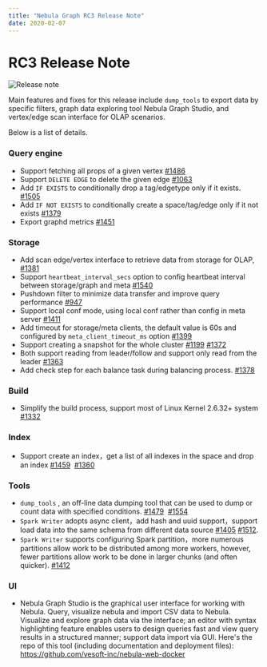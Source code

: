 ```yaml
---
title: "Nebula Graph RC3 Release Note"
date: 2020-02-07
---
```


# RC3 Release  Note

![Release note](https://user-images.githubusercontent.com/56643819/74008741-96befe00-49bc-11ea-8a68-3a2d2dd42182.png)


Main features and fixes for this release include  `dump_tools` to export data by specific filters, graph data exploring tool Nebula Graph Studio, and vertex/edge scan interface for OLAP scenarios.  

Below is a list of details.

### Query engine

- Support fetching all props of a given vertex [#1486](https://github.com/vesoft-inc/nebula/pull/1486)
- Support `DELETE EDGE` to delete the given edge [#1063](https://github.com/vesoft-inc/nebula/pull/1063)
- Add `IF EXISTS` to conditionally drop a tag/edgetype only if  it exists. [#1505](https://github.com/vesoft-inc/nebula/pull/1505)
- Add `IF NOT EXISTS` to conditionally create a space/tag/edge only if  it not exists [#1379](https://github.com/vesoft-inc/nebula/pull/1379)
- Export graphd metrics [#1451](https://github.com/vesoft-inc/nebula/pull/1451)

### Storage

- Add scan edge/vertex interface to retrieve data from storage for OLAP, [#1381](https://github.com/vesoft-inc/nebula/pull/1381)
- Support `heartbeat_interval_secs` option to config heartbeat interval between storage/graph and meta [#1540](https://github.com/vesoft-inc/nebula/pull/1540)
- Pushdown filter to minimize data transfer and improve query performance [#947](https://github.com/vesoft-inc/nebula/pull/947)
- Support local conf mode, using local conf rather than config in meta server [#1411](https://github.com/vesoft-inc/nebula/pull/1411)
- Add timeout for storage/meta clients, the default value is 60s and configured by `meta_client_timeout_ms` option [#1399](https://github.com/vesoft-inc/nebula/pull/1399)
- Support creating a snapshot for the whole cluster [#1199](https://github.com/vesoft-inc/nebula/pull/1199) [#1372](https://github.com/vesoft-inc/nebula/pull/1372)
- Both support reading from leader/follow and support only read from the leader  [#1363](https://github.com/vesoft-inc/nebula/pull/1363)
- Add check step for each balance task during balancing process. [#1378](https://github.com/vesoft-inc/nebula/pull/1378)

### Build

- Simplify the build process, support most of Linux Kernel 2.6.32+ system [#1332](https://github.com/vesoft-inc/nebula/pull/1332)

### Index

- Support create an index，get a list of all indexes in the space and drop an index [#1459](https://github.com/vesoft-inc/nebula/pull/1459)  [#1360](https://github.com/vesoft-inc/nebula/pull/1360)

### Tools

- `dump_tools` , an off-line data dumping tool that can be used to dump or count data with specified conditions. [#1479](https://github.com/vesoft-inc/nebula/pull/1479)  [#1554](https://github.com/vesoft-inc/nebula/pull/1554)
- `Spark Writer` adopts async client，add hash and uuid support，support load data into the same schema from different data source [#1405](https://github.com/vesoft-inc/nebula/pull/1405) [#1512](https://github.com/vesoft-inc/nebula/pull/1512).
- `Spark Writer` supports configuring Spark partition，more numerous partitions allow work to be distributed among more workers, however, fewer partitions allow work to be done in larger chunks (and often quicker). [#1412](https://github.com/vesoft-inc/nebula/pull/1412)

### UI

- Nebula Graph Studio is the graphical user interface for working with Nebula. Query, visualize nebula and import CSV data to Nebula. Visualize and explore graph data via the interface; an editor with syntax highlighting feature enables users to design queries fast and view query results in a structured manner; support data import via GUI. Here's the repo of this tool (including documentation and deployment files): https://github.com/vesoft-inc/nebula-web-docker
